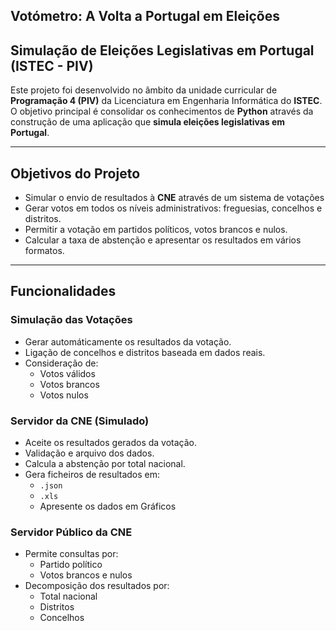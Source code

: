 ## Votómetro: A Volta a Portugal em Eleições

## Simulação de Eleições Legislativas em Portugal (ISTEC - PIV)

Este projeto foi desenvolvido no âmbito da unidade curricular de **Programação 4 (PIV)** da Licenciatura em Engenharia Informática do **ISTEC**. O objetivo principal é consolidar os conhecimentos de **Python** através da construção de uma aplicação que **simula eleições legislativas em Portugal**.

---

## Objetivos do Projeto

- Simular o envio de resultados à **CNE** através de um sistema de votações
- Gerar votos em todos os níveis administrativos: freguesias, concelhos e distritos.
- Permitir a votação em partidos políticos, votos brancos e nulos.
- Calcular a taxa de abstenção e apresentar os resultados em vários formatos.

---

## Funcionalidades

### Simulação das Votações

- Gerar automáticamente os resultados da votação.
- Ligação de concelhos e distritos baseada em dados reais.
- Consideração de:
  - Votos válidos
  - Votos brancos
  - Votos nulos

### Servidor da CNE (Simulado)

- Aceite os resultados gerados da votação.
- Validação e arquivo dos dados.
- Calcula a abstenção por total nacional.
- Gera ficheiros de resultados em:
  - `.json`
  - `.xls`
  - Apresente os dados em Gráficos

### Servidor Público da CNE

- Permite consultas por:
  - Partido político
  - Votos brancos e nulos
- Decomposição dos resultados por:
  - Total nacional
  - Distritos
  - Concelhos